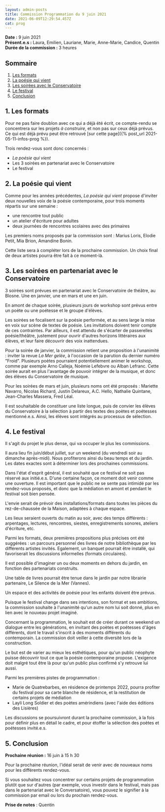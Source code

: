 ```yaml
---
layout: admin-posts
title: Commission Programmation du 9 juin 2021
date: 2021-06-09T12:29:54.457Z
cat: prog
---
```

**Date :** 9 juin 2021  
**Présent.e.s :** Laura, Emilien, Lauriane, Marie, Anne-Marie, Candice, Quentin  
**Durée de la commission :** 3 heures

## Sommaire

1. [Les formats](#un)
2. [La poésie qui vient](#deux)
3. [Les soirées avec le Conservatoire](#trois)
4. [Le festival](#quatre)
5. [Conclusion](#cinq)

## <a href="#un"></a> 1\. Les formats

Pour ne pas faire doublon avec ce qui a déjà été écrit, ce compte-rendu se concentrera sur les projets *à construire*, et non pas sur ceux déjà prévus. Ce qui est déjà prévu peut être retrouvé [sur cette page]({% post_url 2021-05-11-infos-prog %}).

Trois rendez-vous sont donc concernés :
* *La poésie qui vient*
* Les 3 soirées en partenariat avec le Conservatoire
* Le festival

## <a href="#deux"></a> 2\. La poésie qui vient

Comme pour les années précédentes, *La poésie qui vient* propose d'inviter deux nouvelles voix de la poésie contemporaine, pour trois moments répartis sur une semaine :
* une rencontre tout public
* un atelier d'écriture pour adultes
* deux journées de rencontres scolaires avec des primaires

Les premiers noms proposés par la commission sont : Marius Loris, Elodie Petit, Mia Brion, Amandine Bonin.

Cette liste sera à compléter lors de la prochaine commission. Un choix final de deux artistes pourra être fait à ce moment-là.

## <a href="#trois"></a> 3\. Les soirées en partenariat avec le Conservatoire

3 soirées sont prévues en partenariat avec le Conservatoire de théâtre, au Blosne. Une en janvier, une en mars et une en juin.

En amont de chaque soirée, plusieurs jours de workshop sont prévus entre un poète ou une poétesse et le groupe d'élèves.

Les soirées se focalisent sur la poésie performée, et au sens large la mise en voix sur scène de textes de poésie. Les invitations doivent tenir compte de ces contraintes. Par ailleurs, il est attendu de s'écarter de passerelles poésie/théâtre, justement pour ouvrir d'autres horizons littéraires aux élèves, et leur faire découvrir des voix inattendues.

Pour la soirée de janvier, la commission retient une proposition à l'unanimité : inviter la revue *La Mer gelée*, à l'occasion de la parution du dernier numéro "Froid". Plusieurs poètes pourraient potentiellement animer le workshop, comme par exemple Arno Calleja, Noémie Lefebvre ou Alban Lefranc. Cette soirée aurait en plus l'avantage de pouvoir intégrer de la musique, et donc des élèves du Conservatoire de musique.

Pour les soirées de mars et juin, plusieurs noms ont été proposés : Mariette Navarro, Nicolas Richard, Justin Delareux, A.C. Hello, Nathalie Quintane, Jean-Charles Massera, Fred Léal.

Il est souhaitable de constituer une liste longue, puis de convier les élèves du Conservatoire à la sélection à partir des textes des poètes et poétesses mentionné.e.s. Ainsi, les élèves sont intégrés au processus de sélection.

## <a href="#quatre"></a> 4\. Le festival

Il s'agit du projet le plus dense, qui va occuper le plus les commissions.

Il aura lieu fin juin/début juillet, sur un weekend (du vendredi soir au dimanche après-midi). Nous profiterons ainsi du beau temps et du jardin. Les dates exactes sont à déterminer lors des prochaines commissions.

Dans l'état d'esprit général, il est souhaité que ce festival ne soit pas réservé aux initié.e.s. D'une certaine façon, ce moment doit venir comme une ouverture. Il est important que le public ne se sente pas intimidé par les rendez-vous proposés, et donc que la médiation en amont et pendant le festival soit bien pensée.

L'envie serait de prévoir des installations/formats dans toutes les pièces du rez-de-chaussée de la Maison, adaptées à chaque espace.

Les lieux seraient ouverts du matin au soir, avec des temps différents : arpentages, lectures, rencontres, siestes, enregistrements sonores, ateliers d'écriture, etc.

Parmi les formats, deux premières propositions plus précises ont été suggérées : un parcours personnel des livres de notre bibliothèque par les différents artistes invités. Egalement, un banquet pourrait être installé, qui favoriserait les discussions informelles (formats circulaires).

Il est possible d'imaginer un ou deux moments en dehors du jardin, en fonction des partenariats construits.

Une table de livres pourrait être tenue dans le jardin par notre librairie partenaire, Le Silence de la Mer (Vannes).

Un espace et des activités de poésie pour les enfants doivent être prévus.

Puisque le festival change dans ses intentions, son format et ses ambitions, la commission souhaite à l'unanimité qu'un autre nom lui soit donné, plus en lien avec le nouveau projet imaginé.

Concernant la programmation, le souhait est de créer durant ce weekend un dialogue entre les générations, en invitant des poètes et poétesses d'âges différents, dont le travail s'inscrit à des moments différents du contemporain. La commission doit veiller à cette diversité lors de la construction.

Le but est de varier au mieux les esthétiques, pour qu'un public néophyte puisse découvrir tout ce que la poésie contemporaine propose. L'exigence doit malgré tout être là pour qu'un public plus confirmé s'y retrouve lui aussi.

Parmi les premières pistes de programmation :
* Marie de Quatrebarbes, en résidence de printemps 2022, pourra profiter du festival pour sa carte blanche de résidence, et la restitution de certains projets de médiation
* Layli Long Soldier et des poètes amérindiens (avec l'aide des éditions des Lisières)

Les discussions se poursuivront durant la prochaine commission, à la fois pour définir plus en détail le cadre, et pour étoffer la sélection des poètes et poétesses invité.e.s.

## <a href="#cinq"></a> 5\. Conclusion

**Prochaine réunion :** 16 juin à 15 h 30

Pour la prochaine réunion, l'idéal serait de venir avec de nouveaux noms pour les différents rendez-vous.

Si vous souhaitez vous concentrer sur certains projets de programmation plutôt que sur d'autres (par exemple, vous investir dans le festival, mais pas dans le partenariat avec le Conversatoire), vous pouvez le signifier à la commission par email ou lors du prochain rendez-vous.

**Prise de notes** : Quentin